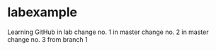 # labexample
Learning GitHub in lab
change no. 1 in master
change no. 2 in master
change no. 3 from branch 1
